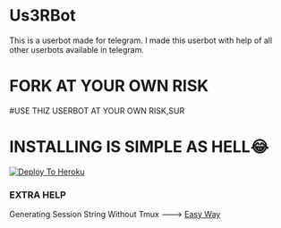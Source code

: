 # Us3RBot
This is a userbot made for telegram. I made this userbot with help of all other userbots available in telegram.

# FORK AT YOUR OWN RISK


#USE THIZ USERBOT AT YOUR OWN RISK,SUR



# INSTALLING IS SIMPLE AS HELL😂

[![Deploy To Heroku](https://www.herokucdn.com/deploy/button.svg)](https://heroku.com/deploy?template=https://github.com/Aid-3n/DedSec-BOT)

### EXTRA HELP

Generating Session String Without Tmux ---> [Easy Way](https://generatestringsession.spechide.repl.run/)



